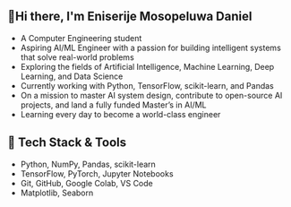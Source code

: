 ## 👋Hi there, I'm Eniserije Mosopeluwa Daniel

- A Computer Engineering student
- Aspiring AI/ML Engineer with a passion for building intelligent systems that solve real-world problems
- Exploring the fields of Artificial Intelligence, Machine Learning, Deep Learning, and Data Science
- Currently working with Python, TensorFlow, scikit-learn, and Pandas
- On a mission to master AI system design, contribute to open-source AI projects, and land a fully funded Master’s in AI/ML
- Learning every day to become a world-class engineer

## 🔧 Tech Stack & Tools
- Python, NumPy, Pandas, scikit-learn
- TensorFlow, PyTorch, Jupyter Notebooks
- Git, GitHub, Google Colab, VS Code
- Matplotlib, Seaborn
